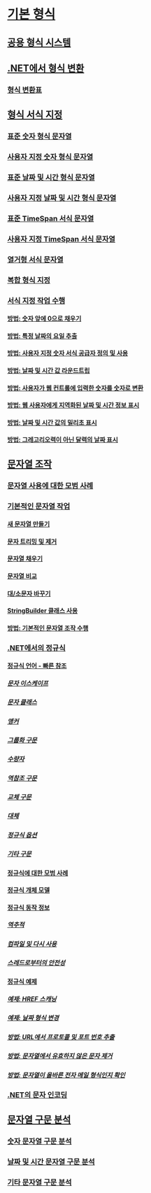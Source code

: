 # [기본 형식](index.md)
## [공용 형식 시스템](common-type-system.md)
## [.NET에서 형식 변환](type-conversion.md)
### [형식 변환표](conversion-tables.md)
## [형식 서식 지정](formatting-types.md)
### [표준 숫자 형식 문자열](standard-numeric-format-strings.md)
### [사용자 지정 숫자 형식 문자열](custom-numeric-format-strings.md)
### [표준 날짜 및 시간 형식 문자열](standard-date-and-time-format-strings.md)
### [사용자 지정 날짜 및 시간 형식 문자열](custom-date-and-time-format-strings.md)
### [표준 TimeSpan 서식 문자열](standard-timespan-format-strings.md)
### [사용자 지정 TimeSpan 서식 문자열](custom-timespan-format-strings.md)
### [열거형 서식 문자열](enumeration-format-strings.md)
### [복합 형식 지정](composite-formatting.md)
### [서식 지정 작업 수행](performing-formatting-operations.md)
#### [방법: 숫자 앞에 0으로 채우기](how-to-pad-a-number-with-leading-zeros.md)
#### [방법: 특정 날짜의 요일 추출](how-to-extract-the-day-of-the-week-from-a-specific-date.md)
#### [방법: 사용자 지정 숫자 서식 공급자 정의 및 사용](how-to-define-and-use-custom-numeric-format-providers.md)
#### [방법: 날짜 및 시간 값 라운드트립](how-to-round-trip-date-and-time-values.md)
#### [방법: 사용자가 웹 컨트롤에 입력한 숫자를 숫자로 변환](how-to-convert-numeric-user-input-in-web-controls-to-numbers.md)
#### [방법: 웹 사용자에게 지역화된 날짜 및 시간 정보 표시](how-to-display-localized-date-and-time-information-to-web-users.md)
#### [방법: 날짜 및 시간 값의 밀리초 표시](how-to-display-milliseconds-in-date-and-time-values.md)
#### [방법: 그레고리오력이 아닌 달력의 날짜 표시](how-to-display-dates-in-non-gregorian-calendars.md)
## [문자열 조작](manipulating-strings.md)
### [문자열 사용에 대한 모범 사례](best-practices-strings.md)
### [기본적인 문자열 작업](basic-string-operations.md)
#### [새 문자열 만들기](creating-new.md)
#### [문자 트리밍 및 제거](trimming.md)
#### [문자열 채우기](padding.md)
#### [문자열 비교](comparing.md)
#### [대/소문자 바꾸기](changing-case.md)
#### [StringBuilder 클래스 사용](stringbuilder.md)
#### [방법: 기본적인 문자열 조작 수행](basic-manipulations.md)
### [.NET에서의 정규식](regular-expressions.md)
#### [정규식 언어 - 빠른 참조](regular-expression-language-quick-reference.md)
##### [문자 이스케이프](character-escapes-in-regular-expressions.md)
##### [문자 클래스](character-classes-in-regular-expressions.md)
##### [앵커](anchors-in-regular-expressions.md)
##### [그룹화 구문](grouping-constructs-in-regular-expressions.md)
##### [수량자](quantifiers-in-regular-expressions.md)
##### [역참조 구문](backreference-constructs-in-regular-expressions.md)
##### [교체 구문](alternation-constructs-in-regular-expressions.md)
##### [대체](substitutions-in-regular-expressions.md)
##### [정규식 옵션](regular-expression-options.md)
##### [기타 구문](miscellaneous-constructs-in-regular-expressions.md)
#### [정규식에 대한 모범 사례](best-practices.md)
#### [정규식 개체 모델](the-regular-expression-object-model.md)
#### [정규식 동작 정보](details-of-regular-expression-behavior.md)
##### [역추적](backtracking-in-regular-expressions.md)
##### [컴파일 및 다시 사용](compilation-and-reuse-in-regular-expressions.md)
##### [스레드로부터의 안전성](thread-safety-in-regular-expressions.md)
#### [정규식 예제](regular-expression-examples.md)
##### [예제: HREF 스캐닝](regular-expression-example-scanning-for-hrefs.md)
##### [예제: 날짜 형식 변경](regular-expression-example-changing-date-formats.md)
##### [방법: URL에서 프로토콜 및 포트 번호 추출](how-to-extract-a-protocol-and-port-number-from-a-url.md)
##### [방법: 문자열에서 유효하지 않은 문자 제거](how-to-strip-invalid-characters-from-a-string.md)
##### [방법: 문자열이 올바른 전자 메일 형식인지 확인](how-to-verify-that-strings-are-in-valid-email-format.md)
### [.NET의 문자 인코딩](character-encoding.md)
## [문자열 구문 분석](parsing-strings.md)
### [숫자 문자열 구문 분석](parsing-numeric.md)
### [날짜 및 시간 문자열 구문 분석](parsing-datetime.md)
### [기타 문자열 구문 분석](parsing-other.md)
